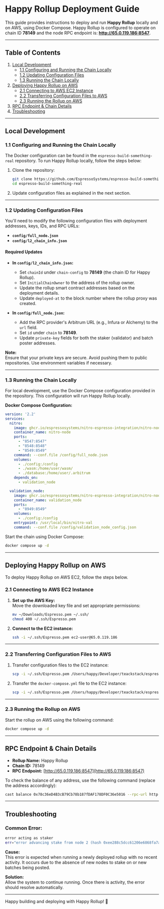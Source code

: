 # Happy Rollup Deployment Guide  

This guide provides instructions to deploy and run **Happy Rollup** locally and on AWS, using Docker Compose. Happy Rollup is configured to operate on chain ID **78149** and the node RPC endpoint is: **http://65.0.119.186:8547**.

---

## Table of Contents  
1. [Local Development](#local-development)  
   - [1.1 Configuring and Running the Chain Locally](#11-configuring-and-running-the-chain-locally)  
   - [1.2 Updating Configuration Files](#12-updating-configuration-files)  
   - [1.3 Running the Chain Locally](#13-running-the-chain-locally)  
2. [Deploying Happy Rollup on AWS](#deploying-happy-rollup-on-aws)  
   - [2.1 Connecting to AWS EC2 Instance](#21-connecting-to-aws-ec2-instance)  
   - [2.2 Transferring Configuration Files to AWS](#22-transferring-configuration-files-to-aws)  
   - [2.3 Running the Rollup on AWS](#23-running-the-rollup-on-aws)  
3. [RPC Endpoint & Chain Details](#rpc-endpoint--chain-details)  
4. [Troubleshooting](#troubleshooting)  

---

## Local Development  

### 1.1 Configuring and Running the Chain Locally  

The Docker configuration can be found in the `espresso-build-something-real` repository. To run Happy Rollup locally, follow the steps below:  

1. Clone the repository:  
   ```bash  
   git clone https://github.com/EspressoSystems/espresso-build-something-real  
   cd espresso-build-something-real  
   ```  

2. Update configuration files as explained in the next section.  

---

### 1.2 Updating Configuration Files  

You'll need to modify the following configuration files with deployment addresses, keys, IDs, and RPC URLs:  

- **`config/full_node.json`**  
- **`config/l2_chain_info.json`**  

#### Required Updates  

- **In `config/l2_chain_info.json`:**  
  - Set `chainId` under `chain-config` to **78149** (the chain ID for Happy Rollup).  
  - Set `InitialChainOwner` to the address of the rollup owner.  
  - Update the rollup smart contract addresses based on the deployment details.  
  - Update `deployed-at` to the block number where the rollup proxy was created.  

- **In `config/full_node.json`:**  
  - Add the RPC provider's Arbitrum URL (e.g., Infura or Alchemy) to the `url` field.  
  - Set `id` under `chain` to **78149**.  
  - Update `private-key` fields for both the staker (validator) and batch poster addresses.  

**Note:**  
Ensure that your private keys are secure. Avoid pushing them to public repositories. Use environment variables if necessary.  

---

### 1.3 Running the Chain Locally  

For local development, use the Docker Compose configuration provided in the repository. This configuration will run Happy Rollup locally.  

**Docker Compose Configuration:**  
```yaml  
version: '2.2'  
services:  
  nitro:  
    image: ghcr.io/espressosystems/nitro-espresso-integration/nitro-node:integration  
    container_name: nitro-node  
    ports:  
      - "8547:8547"  
      - "8548:8548"  
      - "8549:8549"  
    command: --conf.file /config/full_node.json  
    volumes:  
      - ./config:/config  
      - ./wasm:/home/user/wasm/  
      - ./database:/home/user/.arbitrum  
    depends_on:  
      - validation_node  

  validation_node:  
    image: ghcr.io/espressosystems/nitro-espresso-integration/nitro-node:integration  
    container_name: validation_node  
    ports:  
      - "8949:8549"  
    volumes:  
      - ./config:/config  
    entrypoint: /usr/local/bin/nitro-val  
    command: --conf.file /config/validation_node_config.json  
```  

Start the chain using Docker Compose:  
```bash  
docker compose up -d  
```  

---

## Deploying Happy Rollup on AWS  

To deploy Happy Rollup on AWS EC2, follow the steps below.  

### 2.1 Connecting to AWS EC2 Instance  

1. **Set up the AWS Key:**  
   Move the downloaded key file and set appropriate permissions:  
   ```bash  
   mv ~/Downloads/Espresso.pem ~/.ssh/  
   chmod 400 ~/.ssh/Espresso.pem  
   ```  

2. **Connect to the EC2 instance:**  
   ```bash  
   ssh -i ~/.ssh/Espresso.pem ec2-user@65.0.119.186  
   ```  

---

### 2.2 Transferring Configuration Files to AWS  

1. Transfer configuration files to the EC2 instance:  
   ```bash  
   scp -i ~/.ssh/Espresso.pem /Users/happy/Developer/teackstack/espresso-build-something-real/config/* ec2-user@65.0.119.186:~/rollup/config/  
   ```  

2. Transfer the `docker-compose.yml` file to the EC2 instance:  
   ```bash  
   scp -i ~/.ssh/Espresso.pem /Users/happy/Developer/teackstack/espresso-build-something-real/docker-compose.yml ec2-user@65.0.119.186:~/rollup/  
   ```  

---

### 2.3 Running the Rollup on AWS  

Start the rollup on AWS using the following command:  
```bash  
docker compose up -d  
```  

---

## RPC Endpoint & Chain Details  

- **Rollup Name:** Happy Rollup  
- **Chain ID:** 78149  
- **RPC Endpoint:** [http://65.0.119.186:8547](http://65.0.119.186:8547)  

To check the balance of any address, use the following command (replace the address accordingly):  
```bash  
cast balance 0x78c36eD4B3cB79Cb78b187fDAF178DF0C36e5016 --rpc-url http://65.0.119.186:8547  
```  

---

## Troubleshooting  

### Common Error:  

```bash  
error acting as staker  
err="error advancing stake from node 2 (hash 0xee288c5dcc61206e6868fa7a01da6abaabe22d6c849718a47eb361857b7e8dd8): error generating node action: block validation is still pending"  
```  

**Cause:**  
This error is expected when running a newly deployed rollup with no recent activity. It occurs due to the absence of new nodes to stake on or new batches being posted.  

**Solution:**  
Allow the system to continue running. Once there is activity, the error should resolve automatically.  

---

Happy building and deploying with Happy Rollup! 🚀  

